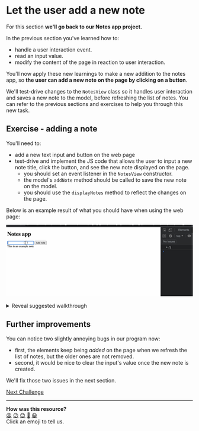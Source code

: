 # Let the user add a new note

For this section **we'll go back to our Notes app project.**

In the previous section you've learned how to:
 * handle a user interaction event.
 * read an input value.
 * modify the content of the page in reaction to user interaction.

You'll now apply these new learnings to make a new addition to the notes app, so **the
user can add a new note on the page by clicking on a button**.

We'll test-drive changes to the `NotesView` class so it handles user interaction and saves
a new note to the model, before refreshing the list of notes. You can refer to the
previous sections and exercises to help you through this new task.

## Exercise - adding a note

You'll need to:
 * add a new text input and button on the web page
 * test-drive and implement the JS code that allows the user to input a new note title,
   click the button, and see the new note displayed on the page.
    * you should set an event listener in the `NotesView` constructor.
    * the model's `addNote` method should be called to save the new note on the model.
    * you should use the `displayNotes` method to reflect the changes on the page.

Below is an example result of what you should have when using the web page:

![Typing in a new note](./resources/new-note-input-1.gif)


<details>
  <summary>Reveal suggested walkthrough</summary>

  1. Update the web page to add:
      * an HTML text input to enter the note content
      * a submit button to add the note

      ```html
        <h1>Notes app</h1>

        <input type="text" id="add-note-input" />
        <button id="add-note-btn">Add note</button>

        <div id="main-container">

        </div>
      ```


  2. Write a new test in `notesView.test.js` which:
      * setup the model and view instances
      * sets the value of the text input to `'This is a new test note'`
      * clicks the submit button
      * then asserts there is a new note element on the page with the contents `'This is a
        new test note'`

      ```js
      // notesView.test.js

      // ...
      it('adds a new note', () => {
        document.body.innerHTML = fs.readFileSync('./index.html');

        const model = new NotesModel();
        const view = new NotesView(model);

        // 1. Fill the input
        const input = document.querySelector('#add-note-input');
        input.value = 'My new amazing test note';

        // 2. Click the button
        const button = document.querySelector('#add-note-btn');
        button.click();

        // 3. The note should be on the page
        expect(document.querySelectorAll('div.note').length).toEqual(1);
        expect(document.querySelectorAll('div.note')[0].innerText).toEqual('My new amazing test note');
      });
      ```

  3. Modify the code in the `NotesView` class so the test passes.

      ```js
      // notesView.js

      class NotesView {
        constructor(model) {
          this.model = model;
          this.mainContainerEl = document.querySelector('#main-container');

          document.querySelector('#add-note-btn').addEventListener('click', () => {
            const newNote = document.querySelector('#add-note-input').value;
            this.addNewNote(newNote);
          });
        }

        addNewNote(newNote) {
          this.model.addNote(newNote);
          this.displayNotes();
        }

        // ...
      }
      ```

</details>

## Further improvements

You can notice two slightly annoying bugs in our program now:
 * first, the elements keep being *added* on the page when we refresh the list of notes,
   but the older ones are not removed.
 * second, it would be nice to clear the input's value once the new note is created.

We'll fix those two issues in the next section.


[Next Challenge](14_fixing_list_refresh.md)

<!-- BEGIN GENERATED SECTION DO NOT EDIT -->

---

**How was this resource?**  
[😫](https://airtable.com/shrUJ3t7KLMqVRFKR?prefill_Repository=makersacademy/javascript-web-applications&prefill_File=contents/13_adding_a_note_ui.md&prefill_Sentiment=😫) [😕](https://airtable.com/shrUJ3t7KLMqVRFKR?prefill_Repository=makersacademy/javascript-web-applications&prefill_File=contents/13_adding_a_note_ui.md&prefill_Sentiment=😕) [😐](https://airtable.com/shrUJ3t7KLMqVRFKR?prefill_Repository=makersacademy/javascript-web-applications&prefill_File=contents/13_adding_a_note_ui.md&prefill_Sentiment=😐) [🙂](https://airtable.com/shrUJ3t7KLMqVRFKR?prefill_Repository=makersacademy/javascript-web-applications&prefill_File=contents/13_adding_a_note_ui.md&prefill_Sentiment=🙂) [😀](https://airtable.com/shrUJ3t7KLMqVRFKR?prefill_Repository=makersacademy/javascript-web-applications&prefill_File=contents/13_adding_a_note_ui.md&prefill_Sentiment=😀)  
Click an emoji to tell us.

<!-- END GENERATED SECTION DO NOT EDIT -->
